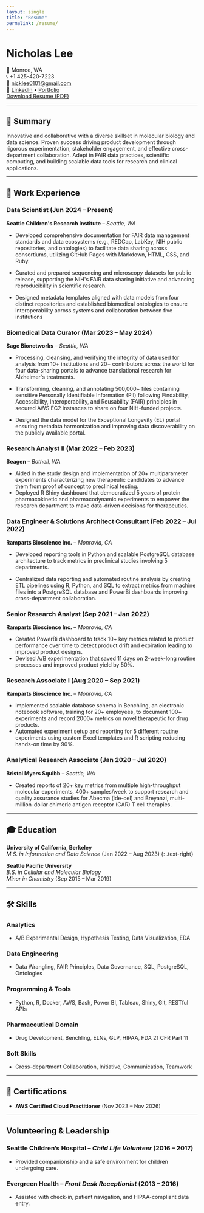 ```yaml
---
layout: single
title: "Resume"
permalink: /resume/
---
```


# Nicholas Lee

📍 Monroe, WA  
📞 +1 425-420-7223  
📧 [nicklee0101@gmail.com](mailto:nicklee0101@gmail.com)  
🔗 [LinkedIn](https://linkedin.com/in/leen01) • [Portfolio](https://leen01.github.io/portfolio)  
<a href="/assets/resume.pdf" download class="btn btn--primary">Download Resume (PDF)</a>

---


## 🧠 Summary

Innovative and collaborative with a diverse skillset in molecular biology and data science. Proven success driving product development through rigorous experimentation, stakeholder engagement, and effective cross-department collaboration. Adept in FAIR data practices, scientific computing, and building scalable data tools for research and clinical applications.

---

## 💼 Work Experience

### **Data Scientist** (Jun 2024 – Present)
**Seattle Children's Research Institute** – *Seattle, WA*  

- Developed comprehensive documentation for FAIR data management standards and data ecosystems (e.g., REDCap, LabKey, NIH public repositories, and ontologies) to facilitate data sharing across consortiums, utilizing GitHub Pages with Markdown, HTML, CSS, and Ruby.

- Curated and prepared sequencing and microscopy datasets for public release, supporting the NIH's FAIR data sharing initiative and advancing reproducibility in scientific research.

- Designed metadata templates aligned with data models from four distinct repositories and established biomedical ontologies to ensure interoperability across systems and collaboration between five institutions


### **Biomedical Data Curator** (Mar 2023 – May 2024)
**Sage Bionetworks** – *Seattle, WA*  

- Processing, cleansing, and verifying the integrity of data used for analysis from 10+ institutions and 20+ contributors across the world for four data-sharing portals to advance translational research for Alzheimer's treatments.

- Transforming, cleaning, and annotating 500,000+ files containing sensitive Personally Identifiable Information (PII) following Findability, Accessibility, Interoperability, and Reusability (FAIR) principles in secured AWS EC2 instances to share on four NIH-funded projects.

- Designed the data model for the Exceptional Longevity (EL) portal ensuring metadata harmonization and improving data discoverability on the publicly available portal.

### **Research Analyst II** (Mar 2022 – Feb 2023)
**Seagen** – *Bothell, WA*  

- Aided in the study design and implementation of 20+ multiparameter experiments characterizing new therapeutic candidates to advance them from proof of concept to preclinical testing.
- Deployed R Shiny dashboard that democratized 5 years of protein pharmacokinetic and pharmacodynamic experiments to empower the research department to make data-driven decisions for therapeutics.

### **Data Engineer & Solutions Architect Consultant** (Feb 2022 – Jul 2022)  
**Ramparts Bioscience Inc.** – *Monrovia, CA*  

- Developed reporting tools in Python and scalable PostgreSQL database architecture to track metrics in preclinical studies involving 5 departments.

- Centralized data reporting and automated routine analysis by creating ETL pipelines using R, Python, and SQL to extract metrics from machine files into a PostgreSQL database and PowerBi dashboards improving cross-department collaboration.


### **Senior Research Analyst** (Sep 2021 – Jan 2022)
**Ramparts Bioscience Inc.** – *Monrovia, CA*  

- Created PowerBi dashboard to track 10+ key metrics related to product performance over time to detect product drift and expiration leading to improved product designs.
- Devised A/B experimentation that saved 11 days on 2-week-long routine processes and improved product yield by 50%.

### **Research Associate I** (Aug 2020 – Sep 2021)
**Ramparts Bioscience Inc.** – *Monrovia, CA*

- Implemented scalable database schema in Benchling, an electronic notebook software, training for 20+ employees, to document 100+ experiments and record 2000+ metrics on novel therapeutic for drug products.
- Automated experiment setup and reporting for 5 different routine experiments using custom Excel templates and R scripting reducing hands-on time by 90%.


### **Analytical Research Associate** (Jan 2020 – Jul 2020)
**Bristol Myers Squibb** – *Seattle, WA*  

- Created reports of 20+ key metrics from multiple high-throughput molecular experiments, 400+ samples/week to support research and quality assurance studies for Abecma (ide-cel) and Breyanzi, multi-million-dollar chimeric antigen receptor (CAR) T cell therapies.


---

## 🎓 Education

**University of California, Berkeley**  
*M.S. in Information and Data Science* (Jan 2022 – Aug 2023) {: .text-right}

**Seattle Pacific University**  
*B.S. in Cellular and Molecular Biology*  
*Minor in Chemistry* (Sep 2015 – Mar 2019)

---

## 🛠 Skills

### **Analytics**
- A/B Experimental Design, Hypothesis Testing, Data Visualization, EDA

### **Data Engineering**
- Data Wrangling, FAIR Principles, Data Governance, SQL, PostgreSQL, Ontologies

### **Programming & Tools**
- Python, R, Docker, AWS, Bash, Power BI, Tableau, Shiny, Git, RESTful APIs

### **Pharmaceutical Domain**
- Drug Development, Benchling, ELNs, GLP, HIPAA, FDA 21 CFR Part 11

### **Soft Skills**
- Cross-department Collaboration, Initiative, Communication, Teamwork

---

## 🧾 Certifications

- **AWS Certified Cloud Practitioner** (Nov 2023 – Nov 2026)

---

## Volunteering & Leadership

### **Seattle Children’s Hospital** – *Child Life Volunteer* (2016 – 2017)  
- Provided companionship and a safe environment for children undergoing care.

### **Evergreen Health** – *Front Desk Receptionist* (2013 – 2016)  
- Assisted with check-in, patient navigation, and HIPAA-compliant data entry.

